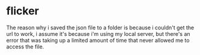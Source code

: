 # flicker

The reason why i saved the json file to a folder is because i couldn't get the url to work, i assume it's because i'm using my local server, but there's an error that was taking up a limited amount of time that never allowed me to access the file.